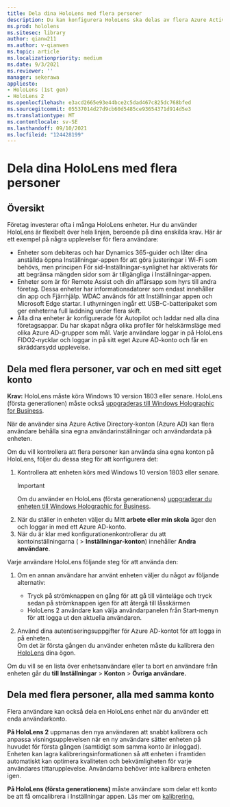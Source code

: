 ```yaml
---
title: Dela dina HoloLens med flera personer
description: Du kan konfigurera HoloLens ska delas av flera Azure Active Directory eller av flera användare som använder ett enda konto.
ms.prod: hololens
ms.sitesec: library
author: qianw211
ms.author: v-qianwen
ms.topic: article
ms.localizationpriority: medium
ms.date: 9/3/2021
ms.reviewer: ''
manager: sekerawa
appliesto:
- HoloLens (1st gen)
- HoloLens 2
ms.openlocfilehash: e3acd2665e93e44bce2c5dad467c825dc768bfed
ms.sourcegitcommit: 05537014d27d9cb60d5485ce93654371d914d5e3
ms.translationtype: MT
ms.contentlocale: sv-SE
ms.lasthandoff: 09/10/2021
ms.locfileid: "124428199"
---
```

# <a name="share-your-hololens-with-multiple-people"></a>Dela dina HoloLens med flera personer

## <a name="overview"></a>Översikt
Företag investerar ofta i många HoloLens enheter. Hur du använder HoloLens är flexibelt över hela linjen, beroende på dina enskilda krav. Här är ett exempel på några upplevelser för flera användare: 

- Enheter som debiteras och har Dynamics 365-guider och låter dina anställda öppna Inställningar-appen för att göra justeringar i Wi-Fi som behövs, men principen För sid-Inställningar-synlighet har aktiverats för att begränsa mängden sidor som är tillgängliga i Inställningar-appen.
- Enheter som är för Remote Assist och din affärsapp som hyrs till andra företag. Dessa enheter har informationsdatorer som endast innehåller din app och Fjärrhjälp. WDAC används för att Inställningar appen och Microsoft Edge startar. I uthyrningen ingår ett USB-C-batteripaket som ger enheterna full laddning under flera skift.
- Alla dina enheter är konfigurerade för Autopilot och laddar ned alla dina företagsappar. Du har skapat några olika profiler för helskärmsläge med olika Azure AD-grupper som mål. Varje användare loggar in på HoloLens FIDO2-nycklar och loggar in på sitt eget Azure AD-konto och får en skräddarsydd upplevelse.



## <a name="share-with-multiple-people-each-using-their-own-account"></a>Dela med flera personer, var och en med sitt eget konto

**Krav:** HoloLens måste köra Windows 10 version 1803 eller senare.  HoloLens (första generationen) måste också [uppgraderas till Windows Holographic for Business](hololens-upgrade-enterprise.md).

När de använder sina Azure Active Directory-konton (Azure AD) kan flera användare behålla sina egna användarinställningar och användardata på enheten.

Om du vill kontrollera att flera personer kan använda sina egna konton på HoloLens, följer du dessa steg för att konfigurera det:

1. Kontrollera att enheten körs med Windows 10 version 1803 eller senare.
   > [!IMPORTANT]
   > Om du använder en HoloLens (första generationens) [uppgraderar du enheten till Windows Holographic for Business](hololens1-upgrade-enterprise.md).
1. När du ställer in enheten väljer du Mitt **arbete eller min skola** äger den och loggar in med ett Azure AD-konto.
1. När du är klar med konfigurationenkontrollerar du att kontoinställningarna (  >  **Inställningar-konton**) innehåller **Andra användare**.

Varje användare HoloLens följande steg för att använda den:

1. Om en annan användare har använt enheten väljer du något av följande alternativ:
   - Tryck på strömknappen en gång för att gå till vänteläge och tryck sedan på strömknappen igen för att återgå till låsskärmen
   - HoloLens 2 användare kan välja användarpanelen från Start-menyn för att logga ut den aktuella användaren.

1. Använd dina autentiseringsuppgifter för Azure AD-kontot för att logga in på enheten.  
    Om det är första gången du använder enheten måste du kalibrera den [HoloLens](hololens-calibration.md) dina ögon.

Om du vill se en lista över enhetsanvändare eller ta bort en användare från enheten går du **till Inställningar**  >  **Konton**  >  **Övriga användare.**

## <a name="share-with-multiple-people-all-using-the-same-account"></a>Dela med flera personer, alla med samma konto

Flera användare kan också dela en HoloLens enhet när du använder ett enda användarkonto.

**På HoloLens 2** uppmanas den nya användaren att snabbt kalibrera och anpassa visningsupplevelsen när en ny användare sätter enheten på huvudet för första gången (samtidigt som samma konto är inloggad). Enheten kan lagra kalibreringsinformationen så att enheten i framtiden automatiskt kan optimera kvaliteten och bekvämligheten för varje användares tittarupplevelse. Användarna behöver inte kalibrera enheten igen.

**På HoloLens (första generationens)** måste användare som delar ett konto be att få omcalibrera i Inställningar appen.  Läs mer om [kalibrering.](hololens-calibration.md)